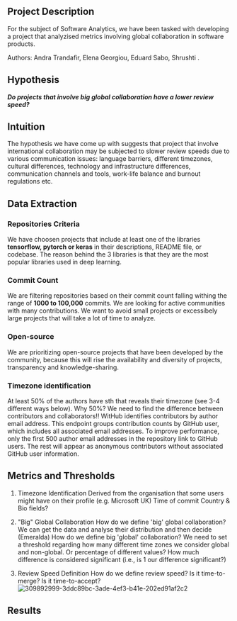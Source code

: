 
## Project Description
For the subject of Software Analytics, we have been tasked with developing a project that analyzised metrics involving global collaboration in software products.

Authors: Andra Trandafir, Elena Georgiou, Eduard Sabo, Shrushti . 

## Hypothesis
***Do projects that involve big global collaboration have a lower review speed?***

## Intuition
The hypothesis we have come up with suggests that project that involve international collaboration may be subjected to slower review speeds due to various communication issues: language barriers, different timezones, cultural differences, technology and infrastructure differences, communication channels and tools, work-life balance and burnout regulations etc. 

## Data Extraction
### Repositories Criteria
We have choosen projects that include at least one of the libraries **tensorflow, pytorch or keras** in their descriptions, README file, or codebase. The reason behind the 3 libraries is that they are the most popular libraries used in deep learning. 
### Commit Count
We are filtering repositories based on their commit count falling withing the range of **1000 to 100,000** commits. We are looking for active communities with many contributions. We want to avoid small projects or excessibely large projects that will take a lot of time to analyze.
### Open-source
We are prioritizing open-source projects that have been developed by the community, because this will rise the availability and diversity of projects, transparency and knowledge-sharing.
### Timezone identification
At least 50% of the authors have sth that reveals their timezone (see 3-4 different ways below). Why 50%? We need to find the difference between contributors and collaborators!! WitHub identifies contributors by author email address. This endpoint groups contribution counts by GitHub user, which includes all associated email addresses. To improve performance, only the first 500 author email addresses in the repository link to GitHub users. The rest will appear as anonymous contributors without associated GitHub user information.


## Metrics and Thresholds
1. Timezone Identification
Derived from the organisation that some users might have on their profile (e.g. Microsoft UK)
Time of commit
Country & Bio fields?

2. "Big" Global Collaboration
How do we define 'big' global collaboration? We can get the data and analyse their distribution and then decide (Emeralda)
How do we define big 'global' collaboration? We need to set a threshold regarding how many different time zones we consider global and non-global. Or percentage of different values? How much difference is considered significant (i.e., is 1 our difference significant?)
   
3. Review Speed Definition
 How do we define review speed? Is it time-to-merge? Is it time-to-accept?
![309892999-3ddc89bc-3ade-4ef3-b41e-202ed91af2c2](https://github.com/ShrushtiK/SoftwareAnalytics/assets/64592227/2b4ec453-0c9a-4c08-832e-d508bc0b363f)


## Results
